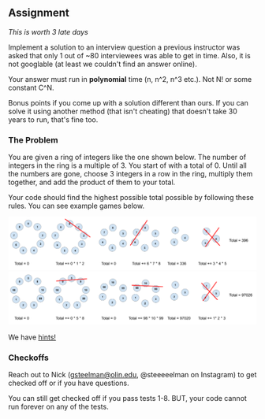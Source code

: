 ## Assignment
*This is worth 3 late days*

Implement a solution to an interview question a previous instructor was asked that only 1 out of ~80 interviewees was able to get in time. Also, it is not googlable (at least we couldn't find an answer online).

Your answer must run in **polynomial** time (n, n^2, n^3 etc.). Not N! or some constant C^N.

 Bonus points if you come up with a solution different than ours. If you can solve it using another method (that isn't cheating) that doesn't take 30 years to run, that's fine too.

### The Problem

You are given a ring of integers like the one shown below. The number of integers in the ring is a multiple of 3. You start of with a total of 0. Until all the numbers are gone, choose 3 integers in a row in the ring, multiply them together, and add the product of them to your total.

Your code should find the highest possible total possible by following these rules.
You can see example games below.

![](./IntegerRing.png)
![](./LargeIntegerRing.png)


We have [hints!](./hints.md)
### Checkoffs
Reach out to Nick (gsteelman@olin.edu, @steeeeelman on Instagram) to get checked off or if you have questions.

You can still get checked off if you pass tests 1-8. BUT, your code cannot run forever on any of the tests.
